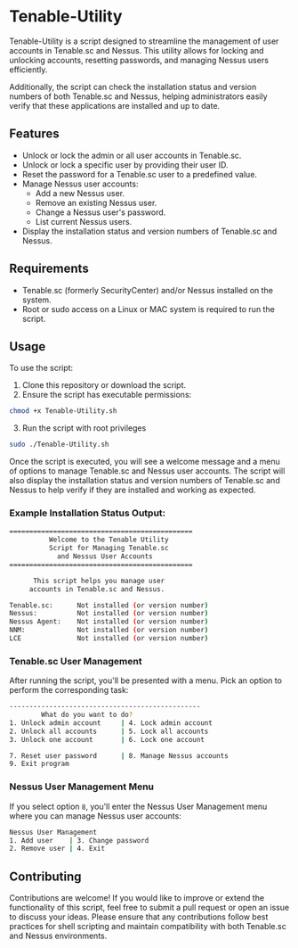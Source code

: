 # Tenable-Utility
Tenable-Utility is a script designed to streamline the management of user accounts in Tenable.sc and Nessus. This utility allows for locking and unlocking accounts, resetting passwords, and managing Nessus users efficiently.

Additionally, the script can check the installation status and version numbers of both Tenable.sc and Nessus, helping administrators easily verify that these applications are installed and up to date.


## Features
- Unlock or lock the admin or all user accounts in Tenable.sc.
- Unlock or lock a specific user by providing their user ID.
- Reset the password for a Tenable.sc user to a predefined value.
- Manage Nessus user accounts:
    - Add a new Nessus user.
    - Remove an existing Nessus user.
    - Change a Nessus user's password.
    - List current Nessus users.
- Display the installation status and version numbers of Tenable.sc and Nessus.
   

## Requirements
- Tenable.sc (formerly SecurityCenter) and/or Nessus installed on the system.
- Root or sudo access on a Linux or MAC system is required to run the script.

## Usage
To use the script:
1. Clone this repository or download the script.
2. Ensure the script has executable permissions:
```bash
chmod +x Tenable-Utility.sh
```
3. Run the script with root privileges
```bash
sudo ./Tenable-Utility.sh
```
Once the script is executed, you will see a welcome message and a menu of options to manage Tenable.sc and Nessus user accounts. The script will also display the installation status and version numbers of Tenable.sc and Nessus to help verify if they are installed and working as expected.

### Example Installation Status Output:
```bash
==============================================
          Welcome to the Tenable Utility
          Script for Managing Tenable.sc
            and Nessus User Accounts
==============================================

      This script helps you manage user
     accounts in Tenable.sc and Nessus.

Tenable.sc:      Not installed (or version number)
Nessus:          Not installed (or version number)
Nessus Agent:	 Not installed (or version number)
NNM:		     Not installed (or version number)
LCE              Not installed (or version number)
```

### Tenable.sc User Management
After running the script, you'll be presented with a menu. Pick an option to perform the corresponding task:
```bash
------------------------------------------------
        What do you want to do?
1. Unlock admin account     | 4. Lock admin account
2. Unlock all accounts      | 5. Lock all accounts
3. Unlock one account       | 6. Lock one account

7. Reset user password      | 8. Manage Nessus accounts
9. Exit program
```
### Nessus User Management Menu
If you select option `8`, you'll enter the Nessus User Management menu where you can manage Nessus user accounts:
```bash
Nessus User Management
1. Add user    | 3. Change password
2. Remove user | 4. Exit
```

## Contributing
Contributions are welcome! If you would like to improve or extend the functionality of this script, feel free to submit a pull request or open an issue to discuss your ideas. Please ensure that any contributions follow best practices for shell scripting and maintain compatibility with both Tenable.sc and Nessus environments.
